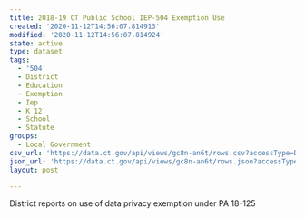 ```yaml
---
title: 2018-19 CT Public School IEP-504 Exemption Use
created: '2020-11-12T14:56:07.814913'
modified: '2020-11-12T14:56:07.814924'
state: active
type: dataset
tags:
  - '504'
  - District
  - Education
  - Exemption
  - Iep
  - K 12
  - School
  - Statute
groups:
  - Local Government
csv_url: 'https://data.ct.gov/api/views/gc8n-an6t/rows.csv?accessType=DOWNLOAD'
json_url: 'https://data.ct.gov/api/views/gc8n-an6t/rows.json?accessType=DOWNLOAD'
layout: post

---
```

District reports on use of data privacy exemption under PA 18-125
